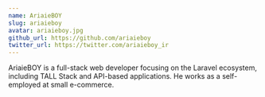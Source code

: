 ```yaml
---
name: AriaieBOY
slug: ariaieboy
avatar: ariaieboy.jpg
github_url: https://github.com/ariaieboy
twitter_url: https://twitter.com/ariaieboy_ir
---
```


AriaieBOY is a full-stack web developer focusing on the Laravel ecosystem, including TALL Stack and API-based applications. He works as a self-employed at small e-commerce.
